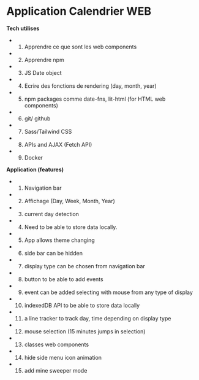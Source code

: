 # Application Calendrier WEB

**Tech utilises**
-   1. Apprendre ce que sont les web components
-    2. Apprendre npm
-    3. JS Date object
-    4. Ecrire des fonctions de rendering (day, month, year)
-    5. npm packages comme date-fns, lit-html (for HTML web components)
-    6. git/ github
-    7. Sass/Tailwind CSS
-    8. APIs and AJAX (Fetch API)
-    9. Docker

**Application (features)**
-    1. Navigation bar
-    2. Affichage (Day, Week, Month, Year)
-    3. current day detection
-    4. Need to be able to store data locally.
-    5. App allows theme changing
-    6. side bar can be hidden
-    7. display type can be chosen from navigation bar
-    8. button to be able to add events
-    9. event can be added selecting with mouse from any type of display
-    10. indexedDB API to be able to store data locally
-    11. a line tracker to track day, time depending on display type
-    12. mouse selection (15 minutes jumps in selection)
-    13. classes web components
-    14. hide side menu icon animation
-    15. add mine sweeper mode 
